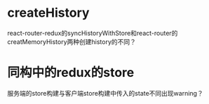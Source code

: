 # createHistory
react-router-redux的syncHistoryWithStore和react-router的creatMemoryHistory两种创建history的不同？
# 同构中的redux的store
服务端的store构建与客户端store构建中传入的state不同出现warning？